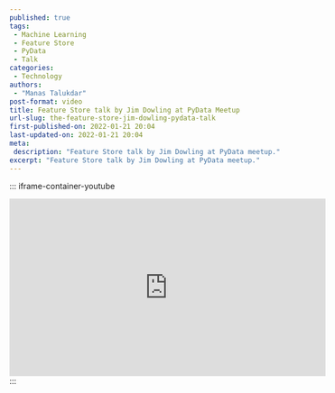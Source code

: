 ```yaml
---
published: true
tags:
 - Machine Learning
 - Feature Store
 - PyData
 - Talk
categories:
 - Technology
authors:
 - "Manas Talukdar"
post-format: video
title: Feature Store talk by Jim Dowling at PyData Meetup
url-slug: the-feature-store-jim-dowling-pydata-talk
first-published-on: 2022-01-21 20:04
last-updated-on: 2022-01-21 20:04
meta:
 description: "Feature Store talk by Jim Dowling at PyData meetup."
excerpt: "Feature Store talk by Jim Dowling at PyData meetup."
---
```


::: iframe-container-youtube
<iframe width="560" height="315" frameborder=0 src="https://www.youtube.com/embed/EI2QisCvEM4" allow="accelerometer; autoplay; clipboard-write; encrypted-media; gyroscope; picture-in-picture fullscreen"></iframe>
:::
